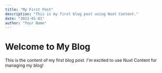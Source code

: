 ```yaml
---
title: "My First Post"
description: "This is my first blog post using Nuxt Content."
date: "2023-01-01"
author: "Your Name"
---
```


# Welcome to My Blog

This is the content of my first blog post. I'm excited to use Nuxt Content for managing my blog!
